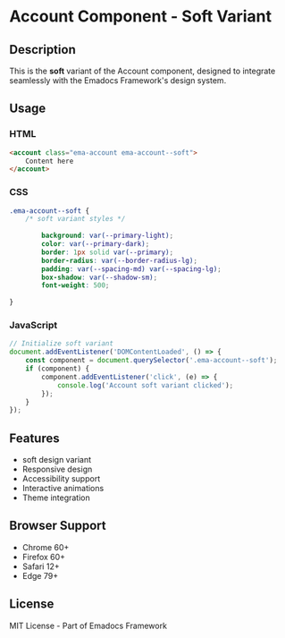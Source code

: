 # Account Component - Soft Variant

## Description
This is the **soft** variant of the Account component, designed to integrate seamlessly with the Emadocs Framework's design system.

## Usage

### HTML
```html
<account class="ema-account ema-account--soft">
    Content here
</account>
```

### CSS
```css
.ema-account--soft {
    /* soft variant styles */
    
        background: var(--primary-light);
        color: var(--primary-dark);
        border: 1px solid var(--primary);
        border-radius: var(--border-radius-lg);
        padding: var(--spacing-md) var(--spacing-lg);
        box-shadow: var(--shadow-sm);
        font-weight: 500;
    
}
```

### JavaScript
```javascript
// Initialize soft variant
document.addEventListener('DOMContentLoaded', () => {
    const component = document.querySelector('.ema-account--soft');
    if (component) {
        component.addEventListener('click', (e) => {
            console.log('Account soft variant clicked');
        });
    }
});
```

## Features
- soft design variant
- Responsive design
- Accessibility support
- Interactive animations
- Theme integration

## Browser Support
- Chrome 60+
- Firefox 60+
- Safari 12+
- Edge 79+

## License
MIT License - Part of Emadocs Framework
